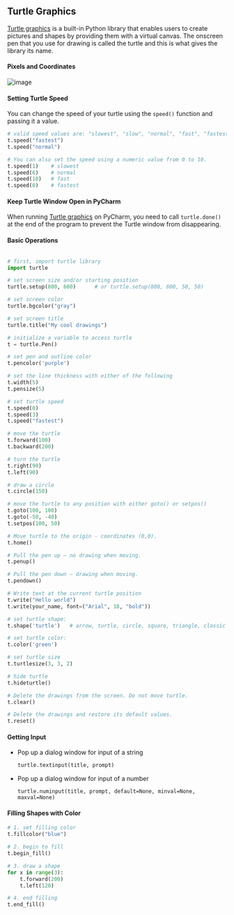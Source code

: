 ## Turtle Graphics

[Turtle graphics](https://docs.python.org/3.1/library/turtle.html) is a built-in Python library that enables users to create pictures and shapes by providing them with a virtual canvas. The onscreen pen that you use for drawing is called the turtle and this is what gives the library its name.

#### Pixels and Coordinates

![image](https://user-images.githubusercontent.com/36340668/209741255-bdf03bf4-1e98-4dc5-8e68-52eb2faeb380.png)

#### Setting Turtle Speed
You can change the speed of your turtle using the `speed()` function and passing it a value.
```python
# valid speed values are: "slowest", "slow", "normal", "fast", "fastest"
t.speed("fastest")
t.speed("normal")

# You can also set the speed using a numeric value from 0 to 10. 
t.speed(1)    # slowest
t.speed(6)    # normal
t.speed(10)   # fast
t.speed(0)    # fastest
```

#### Keep Turtle Window Open in PyCharm
When running [Turtle graphics](https://docs.python.org/3.1/library/turtle.html) on PyCharm, you need to call `turtle.done()` at the end of the program to prevent the Turtle window from disappearing.

#### Basic Operations
```python

# first, import turtle library
import turtle

# set screen size and/or starting position
turtle.setup(800, 600)      # or turtle.setup(800, 600, 50, 50)

# set screen color
turtle.bgcolor("gray")

# set screen title
turtle.title("My cool drawings")    

# initialize a variable to access turtle
t = turtle.Pen()

# set pen and outline color
t.pencolor('purple')

# set the line thickness with either of the following
t.width(5)
t.pensize(5)

# set turtle speed
t.speed(0)
t.speed(3)
t.speed("fastest")

# move the turtle
t.forward(100)
t.backward(200)

# turn the turtle
t.right(90)
t.left(90)

# draw a circle
t.circle(150)

# move the turtle to any position with either goto() or setpos()
t.goto(100, 100)
t.goto(-50, -40)
t.setpos(100, 50)

# Move turtle to the origin - coordinates (0,0).
t.home()

# Pull the pen up – no drawing when moving.
t.penup()

# Pull the pen down – drawing when moving.
t.pendown()

# Write text at the current turtle position
t.write("Hello world")
t.write(your_name, font=("Arial", 18, "bold"))

# set turtle shape:
t.shape('turtle')   # arrow, turtle, circle, square, triangle, classic

# set turtle color:
t.color('green')

# set turtle size
t.turtlesize(3, 3, 2)

# hide turtle
t.hideturtle()

# Delete the drawings from the screen. Do not move turtle.
t.clear()

# Delete the drawings and restore its default values.
t.reset()

```

#### Getting Input
- Pop up a dialog window for input of a string 
  ```python
  turtle.textinput(title, prompt)
  ```
     
- Pop up a dialog window for input of a number 
  ```
  turtle.numinput(title, prompt, default=None, minval=None, maxval=None)
  ```

#### Filling Shapes with Color
```python
# 1. set filling color
t.fillcolor("blue")

# 2. begin to fill
t.begin_fill()

# 3. draw a shape
for x in range(3):
    t.forward(200)
    t.left(120)

# 4. end filling
t.end_fill()

```
